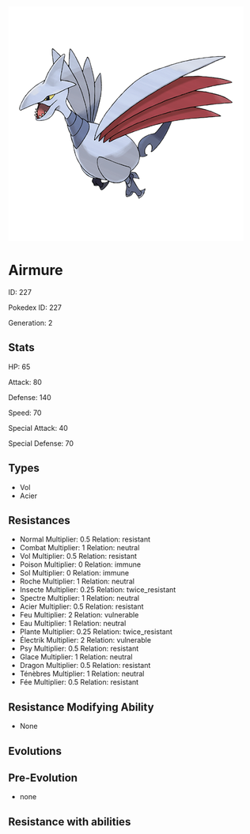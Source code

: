 ![](https://raw.githubusercontent.com/PokeAPI/sprites/master/sprites/pokemon/other/official-artwork/227.png)

# Airmure
ID: 227

Pokedex ID: 227

Generation: 2

## Stats

HP: 65

Attack: 80

Defense: 140

Speed: 70

Special Attack: 40

Special Defense: 70

## Types

- Vol
- Acier
## Resistances

- Normal Multiplier: 0.5 Relation: resistant
- Combat Multiplier: 1 Relation: neutral
- Vol Multiplier: 0.5 Relation: resistant
- Poison Multiplier: 0 Relation: immune
- Sol Multiplier: 0 Relation: immune
- Roche Multiplier: 1 Relation: neutral
- Insecte Multiplier: 0.25 Relation: twice_resistant
- Spectre Multiplier: 1 Relation: neutral
- Acier Multiplier: 0.5 Relation: resistant
- Feu Multiplier: 2 Relation: vulnerable
- Eau Multiplier: 1 Relation: neutral
- Plante Multiplier: 0.25 Relation: twice_resistant
- Électrik Multiplier: 2 Relation: vulnerable
- Psy Multiplier: 0.5 Relation: resistant
- Glace Multiplier: 1 Relation: neutral
- Dragon Multiplier: 0.5 Relation: resistant
- Ténèbres Multiplier: 1 Relation: neutral
- Fée Multiplier: 0.5 Relation: resistant
## Resistance Modifying Ability

- None

## Evolutions

## Pre-Evolution

- none

## Resistance with abilities
